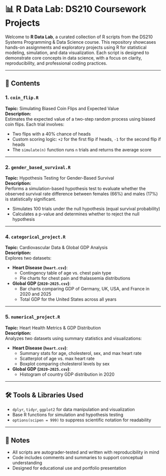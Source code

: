# 📊 R Data Lab: DS210 Coursework Projects

Welcome to **R Data Lab**, a curated collection of R scripts from the DS210 Systems Programming & Data Science course. This repository showcases hands-on assignments and exploratory projects using R for statistical modeling, simulation, and data visualization. Each script is designed to demonstrate core concepts in data science, with a focus on clarity, reproducibility, and professional coding practices.

---

## 📁 Contents

### 1. `coin_flip.R`  
**Topic:** Simulating Biased Coin Flips and Expected Value  
**Description:**  
Estimates the expected value of a two-step random process using biased coin flips. Each trial involves:
- Two flips with a 40% chance of heads
- Custom scoring logic: `+2` for the first flip if heads, `-1` for the second flip if heads  
- The `simulate(n)` function runs `n` trials and returns the average score

---

### 2. `gender_based_survival.R`  
**Topic:** Hypothesis Testing for Gender-Based Survival  
**Description:**  
Performs a simulation-based hypothesis test to evaluate whether the observed survival rate difference between females (66%) and males (17%) is statistically significant.  
- Simulates 100 trials under the null hypothesis (equal survival probability)  
- Calculates a p-value and determines whether to reject the null hypothesis

---

### 4. `categorical_project.R`  
**Topic:** Cardiovascular Data & Global GDP Analysis  
**Description:**  
Explores two datasets:
- **Heart Disease (`heart.csv`)**:  
  - Contingency table of age vs. chest pain type  
  - Pie charts for chest pain and thalassemia distributions  
- **Global GDP (`2020-2025.csv`)**:  
  - Bar charts comparing GDP of Germany, UK, USA, and France in 2020 and 2025  
  - Total GDP for the United States across all years

---

### 5. `numerical_project.R`  
**Topic:** Heart Health Metrics & GDP Distribution  
**Description:**  
Analyzes two datasets using summary statistics and visualizations:
- **Heart Disease (`heart.csv`)**:  
  - Summary stats for age, cholesterol, sex, and max heart rate  
  - Scatterplot of age vs. max heart rate  
  - Boxplot comparing cholesterol levels by sex  
- **Global GDP (`2020-2025.csv`)**:  
  - Histogram of country GDP distribution in 2020  

---

## 🛠 Tools & Libraries Used
- `dplyr`, `tidyr`, `ggplot2` for data manipulation and visualization  
- Base R functions for simulation and hypothesis testing  
- `options(scipen = 999)` to suppress scientific notation for readability

---

## 📌 Notes
- All scripts are autograder-tested and written with reproducibility in mind  
- Code includes comments and summaries to support conceptual understanding  
- Designed for educational use and portfolio presentation
